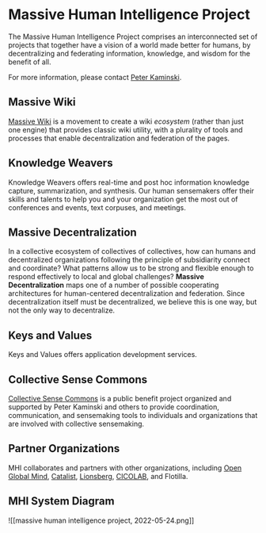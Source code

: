 # Massive Human Intelligence Project

The Massive Human Intelligence Project comprises an interconnected set of projects that together have a vision of a world made better for humans, by decentralizing and federating information, knowledge, and wisdom for the benefit of all.

For more information, please contact [Peter Kaminski](mailto:kaminski@istori.com).

## Massive Wiki

[Massive Wiki](https://massive.wiki/) is a movement to create a wiki *ecosystem* (rather than just one engine) that provides classic wiki utility, with a plurality of tools and processes that enable decentralization and federation of the pages.

## Knowledge Weavers

Knowledge Weavers offers real-time and post hoc information knowledge capture, summarization, and synthesis.  Our human sensemakers offer their skills and talents to help you and your organization get the most out of conferences and events, text corpuses, and meetings.

## Massive Decentralization

In a collective ecosystem of collectives of collectives, how can humans and decentralized organizations following the principle of subsidiarity connect and coordinate?  What patterns allow us to be strong and flexible enough to respond effectively to local and global challenges?  **Massive Decentralization** maps one of a number of possible cooperating architectures for human-centered decentralization and federation. Since decentralization itself must be decentralized, we believe this is one way, but not the only way to decentralize.

## Keys and Values

Keys and Values offers application development services.

## Collective Sense Commons

[Collective Sense Commons](https://collectivesensecommons.org/) is a public benefit project organized and supported by Peter Kaminski and others to provide coordination, communication, and sensemaking tools to individuals and organizations that are involved with collective sensemaking.

## Partner Organizations

MHI collaborates and partners with other organizations, including [Open Global Mind](https://openglobalmind.com/), [Catalist](https://www.catalist.network/), [Lionsberg](https://www.lionsberg.org/), [CICOLAB](https://www.collectiveintelligencecollaboratory.com), and Flotilla.

## MHI System Diagram

![[massive human intelligence project, 2022-05-24.png]]
